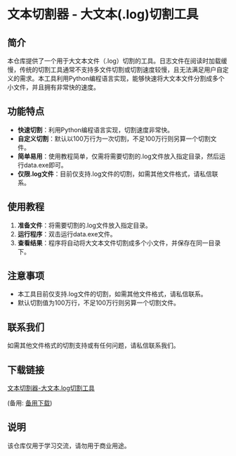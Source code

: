 # 文本切割器 - 大文本(.log)切割工具

## 简介

本仓库提供了一个用于大文本文件（.log）切割的工具。日志文件在阅读时加载缓慢，传统的切割工具通常不支持多文件切割或切割速度较慢，且无法满足用户自定义的需求。本工具利用Python编程语言实现，能够快速将大文本文件分割成多个小文件，并且拥有非常快的速度。

## 功能特点

- **快速切割**：利用Python编程语言实现，切割速度非常快。
- **自定义切割**：默认以100万行为一次切割，不足100万行则另算一个切割文件。
- **简单易用**：使用教程简单，仅需将需要切割的.log文件放入指定目录，然后运行data.exe即可。
- **仅限.log文件**：目前仅支持.log文件的切割，如需其他文件格式，请私信联系。

## 使用教程

1. **准备文件**：将需要切割的.log文件放入指定目录。
2. **运行程序**：双击运行data.exe文件。
3. **查看结果**：程序将自动将大文本文件切割成多个小文件，并保存在同一目录下。

## 注意事项

- 本工具目前仅支持.log文件的切割，如需其他文件格式，请私信联系。
- 默认切割值为100万行，不足100万行则另算一个切割文件。

## 联系我们

如需其他文件格式的切割支持或有任何问题，请私信联系我们。

## 下载链接
[文本切割器-大文本.log切割工具](https://pan.quark.cn/s/c87209c57e1d) 

(备用: [备用下载](https://pan.baidu.com/s/1rY9P0asGUPy9xdi_YjFpbA?pwd=1234))

## 说明

该仓库仅用于学习交流，请勿用于商业用途。
